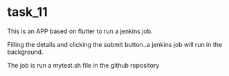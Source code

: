 # task_11
This is an APP based on flutter to run a jenkins job.

Filling the details and clicking the submit button..a jenkins job will run in the background.

The job is run a mytest.sh file in the github repository
